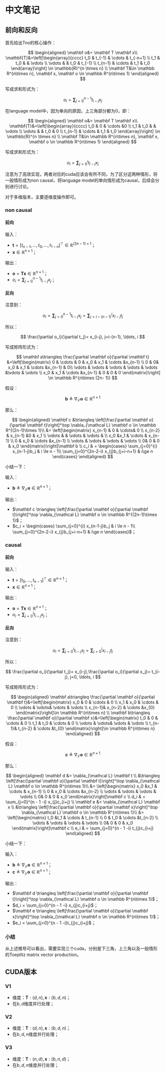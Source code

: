 # 中文笔记

## 前向和反向

首先给出Tno的核心操作：

$$
\begin{aligned}
\mathbf o&= \mathbf T \mathbf x\\
\mathbf{T}&=\left[\begin{array}{cccc}
t_0 & t_{-1} & \cdots & t_{-n+1} \\
t_1 & t_0 & & \vdots \\
\vdots & & t_0 & t_{-1} \\
t_{n-1} & \cdots & t_1 & t_0
\end{array}\right] \in \mathbb{R}^{n \times n}
 \\
\mathbf T&\in \mathbb R^{n\times n}, \mathbf x, \mathbf o \in \mathbb R^{n\times 1}
\end{aligned}
$$

写成求和形式为：

$$
o_i= \mathbf \sum_{j=0}^{n-1}t_{i-j} x_j
$$

在language model中，因为单向的原因，上三角部分都为0，即：

$$
\begin{aligned}
\mathbf o&= \mathbf T \mathbf x\\
\mathbf{T}&=\left[\begin{array}{cccc}
t_0 & 0 & \cdots &0 \\
t_1 & t_0 & & \vdots \\
\vdots & & t_0 & 0 \\
t_{n-1} & \cdots & t_1 & t_0
\end{array}\right] \in \mathbb{R}^{n \times n}
 \\
\mathbf T&\in \mathbb R^{n\times n}, \mathbf x, \mathbf o \in \mathbb R^{n\times 1}
\end{aligned}
$$

写成求和形式为：

$$
o_i= \mathbf \sum_{j=0}^{i}t_{i-j} x_j
$$

注意为了高效实现，两者对应的cuda应该会有所不同，为了区分这两种情形，将一般情形成为non causal，将language model的单向情形成为causal，后续会分别进行讨论。

对于多维版本，主要逐维度操作即可。



### non causal

#### 前向

输入：

- $\mathbf t= [t_{n-1}, \ldots, t_0, \ldots, t_{1-n}]^\top \in \mathbb R^{(2n-1)\times 1}$；
- $\mathbf x \in \mathbb R^{n\times 1}$；

输出：

- $\mathbf o= \mathbf T \mathbf x \in \mathbb R^{n\times 1}$；
- $o_i= \mathbf \sum_{j=0}^{n-1}t_{i-j} x_j$；



#### 反向

注意到：

$$
 o_i= \mathbf \sum_{j=0}^{n-1}t_{i-j} x_j=\mathbf \sum_{j=i-(n-1)}^{i}x_{i-j} t_j
$$

所以：

$$
\frac{\partial o_i}{\partial t_j}= x_{i-j}, j=i-(n-1), \ldots, i
$$

写成矩阵形式为：

$$
\mathbf a\triangleq \frac{\partial \mathbf o}{\partial \mathbf t}
&=\left[\begin{matrix}
0 & \cdots &  0 & x_0 & x_1 & \cdots &x_{n-1} \\
0 & 0& x_0 & x_1 & \cdots &x_{n-1} & 0\\
\vdots & \vdots & \vdots  & \vdots & \vdots  &\vdots  & \vdots  \\
x_0 & x_1 & \cdots &x_{n-1} & 0 & 0 & 0
\end{matrix}\right] \in \mathbb R^{n\times (2n- 1)}
$$

假设：

$$
\mathbf b \triangleq \nabla_{\mathcal L} \mathbf o \in \mathbb R^{n\times 1}
$$

那么：

$$
\begin{aligned}
\mathbf c &\triangleq  \left[\frac{\partial \mathbf o}{\partial \mathbf t}\right]^\top  \nabla_{\mathcal L} \mathbf o  \in \mathbb R^{(2n-1)\times 1}\\
&= \left[\begin{matrix}
x_{n-1} & 0 &  \cdots& 0  \\
x_{n-2}  & x_{n-1} &0 & x_1 \\
\vdots & & \vdots  & \vdots &   \\
x_0 &x_1  & \cdots & x_{n-1} \\
0 & x_0 & \cdots &x_{n-1} \\
\vdots & \vdots & \vdots & \vdots \\
0& 0 & 0 & x_0 
\end{matrix}\right]\mathbf b   \\
c_i & = \begin{cases}
\sum_{j=0}^{i} x_{n-1-j}b_j & i \le n - 1\\
\sum_{j=0}^{2n-2-i} x_{j}b_{j+i-n+1} & i\ge n
\end{cases}
\end{aligned}
$$

小结一下：

输入：

- $\mathbf b \triangleq \nabla_{\mathcal L} \mathbf o \in \mathbb R^{n\times 1}$；

输出：

- $\mathbf c \triangleq  \left[\frac{\partial \mathbf o}{\partial \mathbf t}\right]^\top  \nabla_{\mathcal L} \mathbf o  \in \mathbb R^{(2n-1)\times 1}$；
- $c_i  = \begin{cases}
  \sum_{j=0}^{i} x_{n-1-j}b_j & i \le n - 1\\
  \sum_{j=0}^{2n-2-i} x_{j}b_{j+i-n+1} & i\ge n
  \end{cases}$；



### causal

#### 前向

输入：

- $\mathbf t= [t_0, \ldots, t_{n-1}]^\top \in \mathbb R^{n\times 1}$；
- $\mathbf x \in \mathbb R^{n\times 1}$；

输出：

- $\mathbf o= \mathbf T \mathbf x \in \mathbb R^{n\times 1}$；
- $o_i= \mathbf \sum_{j=0}^{i}t_{i-j} x_j$；



#### 反向

注意到：

$$
o_i= \mathbf \sum_{j=0}^{i}t_{i-j} x_j=\mathbf \sum_{j=0}^{i}x_{i-j} t_j
$$

所以：

$$
\frac{\partial o_i}{\partial t_j}= x_{i-j},\frac{\partial o_i}{\partial x_j}= t_{i-j}, j=0, \ldots, i 
$$

写成矩阵形式为：

$$
\begin{aligned}
\mathbf a\triangleq \frac{\partial \mathbf o}{\partial \mathbf t}&=\left[\begin{matrix}
x_0  & 0 & \cdots &  0 \\
x_1 & x_0 &  \cdots & 0 \\
\vdots & \vdots& \vdots  & \vdots   \\
x_{n-1}& x_{n-2} & \cdots &x_{0} 
\end{matrix}\right]\in \mathbb R^{n\times n} \\
\mathbf b\triangleq \frac{\partial \mathbf o}{\partial \mathbf x}&=\left[\begin{matrix}
t_0  & 0 & \cdots &  0 \\
t_1 & t_0 &  \cdots & 0 \\
\vdots & \vdots& \vdots  & \vdots   \\
t_{n-1}& t_{n-2} & \cdots &t_{0} 
\end{matrix}\right]\in \mathbb R^{n\times n}
\end{aligned}
$$

假设：

$$
\mathbf c \triangleq \nabla_{\mathcal L} \mathbf o \in \mathbb R^{n\times 1}
$$

那么：

$$
\begin{aligned}
\mathbf d
&= \nabla_{\mathcal L} \mathbf t \\
&\triangleq  \left[\frac{\partial \mathbf o}{\partial \mathbf t}\right]^\top  \nabla_{\mathcal L} \mathbf o  \in \mathbb R^{n\times 1}\\
&= \left[\begin{matrix}
x_0 &x_1  & \cdots & x_{n-1} \\
0 & x_0 & \cdots &x_{n-2} \\
\vdots & \vdots & \vdots & \vdots \\
0& 0 & 0 & x_0 
\end{matrix}\right]\mathbf c  \\
d_i & = 
\sum_{j=0}^{n - 1 -i} x_{j}c_{i+j} \\
\mathbf e
&= \nabla_{\mathcal L} \mathbf x \\
&\triangleq  \left[\frac{\partial \mathbf o}{\partial \mathbf x}\right]^\top  \nabla_{\mathcal L} \mathbf o  \in \mathbb R^{n\times 1}\\
&= \left[\begin{matrix}
t_0 &t_1  & \cdots & t_{n-1} \\
0 & t_0 & \cdots &t_{n-2} \\
\vdots & \vdots & \vdots & \vdots \\
0& 0 & 0 & x_0 
\end{matrix}\right]\mathbf c  \\
e_i & = 
\sum_{j=0}^{n - 1 -i} t_{j}c_{i+j}
\end{aligned}
$$

小结一下：

输入：

- $\mathbf b \triangleq \nabla_{\mathcal L} \mathbf o \in \mathbb R^{n\times 1}$；
- $\mathbf c \triangleq \nabla_{\mathcal L} \mathbf o \in \mathbb R^{n\times 1}$；

输出：

- $\mathbf d \triangleq  \left[\frac{\partial \mathbf o}{\partial \mathbf t}\right]^\top  \nabla_{\mathcal L} \mathbf o  \in \mathbb R^{n\times 1}$；
- $d_i  = \sum_{j=0}^{n - 1 -i} x_{j}c_{i+j}$​；
- $\mathbf e \triangleq  \left[\frac{\partial \mathbf o}{\partial \mathbf x}\right]^\top  \nabla_{\mathcal L} \mathbf o  \in \mathbb R^{n\times 1}$；
- $e_i  = \sum_{j=0}^{n - 1 -i}t_{j}c_{i+j}$​；





### 小结

从上述推导可以看出，需要实现三个cuda，分别是下三角，上三角以及一般情形的Toeplitz matrix vector production。





## CUDA版本

### V1

- 维度：$\mathbf T: (d, n), \mathbf x:(b, d,n)$；
- 在$b, d$维度并行处理；



### V2

- 维度：$\mathbf T: (d, n), \mathbf x:(b, d,n)$；
- 在$b, d, n$维度并行处理；



### V3

- 维度：$\mathbf T: (n, d), \mathbf x:(b, n, d)$；
- 在$b, d, n$维度并行处理；

